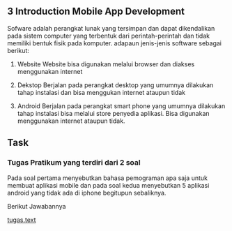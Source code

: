 ## 3 Introduction Mobile App Development

Sofware adalah perangkat lunak yang tersimpan dan dapat dikendalikan pada sistem computer yang terbentuk dari perintah-perintah dan tidak memiliki bentuk fisik pada komputer. adapaun jenis-jenis software sebagai berikut:

1.	Website 
    Website bisa digunakan melalui browser dan diakses menggunakan internet


2.	Dekstop
    Berjalan pada perangkat desktop yang umumnya dilakukan tahap instalasi dan bisa menggukan internet ataupun tidak


3.	Android
    Berjalan pada perangkat smart phone yang umumnya dilakukan tahap instalasi bisa melalui store penyedia aplikasi. Bisa digunakan menggunakan internet ataupun tidak. 

## Task
###  Tugas Pratikum yang terdiri dari 2 soal
Pada soal pertama menyebutkan bahasa pemograman apa saja untuk membuat aplikasi mobile dan pada soal kedua menyebutkan 5 aplikasi android yang tidak ada di iphone begitupun sebaliknya.

Berikut Jawabannya

[tugas.text](./praktikum/tugas.text)
